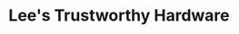 ---
title: "Lee's Trustworthy Hardware"
url: /wannaska/lees-trustworthy-hardware/
shop: hardware
---